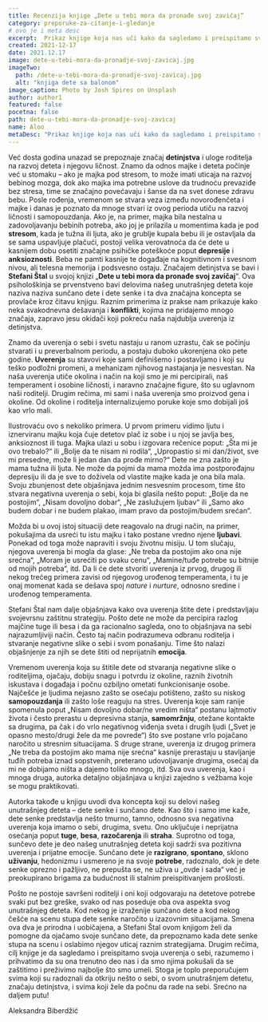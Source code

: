 ```yaml
---
title: Recenzija knjige „Dete u tebi mora da pronađe svoj zavičaj“
category: preporuke-za-citanje-i-gledanje
# ovo je i meta desc
excerpt:  Prikaz knjige koja nas uči kako da sagledamo i preispitamo svoja uverenja o sebi, prihvatimo da su ona deo nas i da smo njima pokušali da se zaštitimo i preživimo.
created: 2021-12-17
date: 2021.12.17
image: dete-u-tebi-mora-da-pronadje-svoj-zavicaj.jpg
imageTwo:
  path: /dete-u-tebi-mora-da-pronadje-svoj-zavicaj.jpg
  alt: "knjiga dete sa balonom"
image_caption: Photo by Josh Spires on Unsplash
author: author1
featured: false
pocetna: false
path: dete-u-tebi-mora-da-pronadje-svoj-zavicaj
name: Aloo
metaDesc: "Prikaz knjige koja nas uči kako da sagledamo i preispitamo svoja uverenja o sebi, prihvatimo da su ona deo nas i da smo njima pokušali da se zaštitimo i preživimo."
---
```



Već dosta godina unazad se prepoznaje značaj **detinjstva** i uloge roditelja na razvoj deteta i njegovu ličnost. Znamo da odnos majke i deteta počinje već u stomaku – ako je majka pod stresom, to može imati uticaja na razvoj bebinog mozga, dok ako majka ima potrebne uslove da trudnoću prevaziđe bez stresa, time se značajno povećavaju i šanse da na svet donese zdravu bebu. Posle rođenja, vremenom se stvara veza između novorođenčeta i majke i danas je poznato da mnoge stvari iz ovog perioda utiču na razvoj ličnosti i samopouzdanja. Ako je, na primer, majka bila nestalna u zadovoljavanju bebinih potreba, ako joj je prilazila u momentima kada je pod **stresom**, kada je tužna ili ljuta, ako je grublje kupala bebu ili je ostavljala da se sama uspavljuje plačući, postoji velika verovatnoća da će dete u kasnijem dobu osetiti značajne psihičke poteškoće poput **depresije** i **anksioznosti**. Beba ne pamti kasnije te događaje na kognitivnom i svesnom nivou, ali telesna memorija i podsvesno ostaju.
Značajem detinjstva se bavi i **Stefani Štal** u svojoj knjizi „**Dete u tebi mora da pronađe svoj zavičaj**“. Ova psihološkinja se prvenstveno bavi delovima našeg unutrašnjeg deteta koje naziva naziva sunčano dete i dete senke i ta dva značajna koncepta se provlače kroz čitavu knjigu. Raznim primerima iz prakse nam prikazuje kako neka svakodnevna dešavanja i **konflikti**, kojima ne pridajemo mnogo značaja, zapravo jesu okidači koji pokreću naša najdublja uverenja iz detinjstva.

Znamo da uverenja o sebi i svetu nastaju u ranom uzrastu, čak se počinju stvarati i u preverbalnom periodu, a postaju duboko ukorenjena oko pete godine. **Uverenja** su stavovi koje sami definišemo i postavljamo i koji su teško podložni promeni, a mehanizam njihovog nastajanja je nesvestan. Na naša uverenja utiče okolina i način na koji smo je mi percipirali, naš temperament i osobine ličnosti, i naravno značajne figure, što su uglavnom naši roditelji. Drugim rečima, mi sami i naša uverenja smo proizvod gena i okoline. Od okoline i roditelja internalizujemo poruke koje smo dobijali još kao vrlo mali. 

Ilustrovaću ovo s nekoliko primera. U prvom primeru vidimo ljutu i iznerviranu majku koja čuje detetov plač iz sobe i u njoj se javlja bes, anksioznost ili tuga. Majka ulazi u sobu i izgovara rečenice poput: „Šta mi je ovo trebalo?“ ili „Bolje da te nisam ni rodila“, „Upropastio si mi dan/život, sve mi presedne, može li jedan dan da prođe mirno?“ Dete ne zna zašto je mama tužna ili ljuta. Ne može da pojmi da mama možda ima postporođajnu depresiju ili da je sve to doživela od vlastite majke kada je ona bila mala. Svoju zbunjenost dete objašnjava jednim nesvesnim procesom, time što stvara negativna uverenja o sebi, koja bi glasila nešto poput: „Bolje da ne postojim“, „Nisam dovoljno dobar“, „Ne zaslužujem ljubav“ ili „Samo ako budem dobar i ne budem plakao, imam pravo da postojim/budem srećan“. 

Možda bi u ovoj istoj situaciji dete reagovalo na drugi način, na primer, pokušajima da usreći tu istu majku i tako postane vredno njene **ljubavi**. Ponekad od toga može napraviti i svoju životnu misiju. U tom slučaju, njegova uverenja bi mogla da glase: „Ne treba da postojim ako ona nije srećna“, „Moram je usrećiti po svaku cenu“, „Mamine/tuđe potrebe su bitnije od mojih potreba“, itd. Da li će dete stvoriti uverenja iz prvog, drugog ili nekog trećeg primera zavisi od njegovog urođenog temperamenta, i tu je onaj momenat kada se dešava spoj *nature* i *nurture*, odnosno sredine i urođenog temperamenta.

Stefani Štal nam dalje objašnjava kako ova uverenja štite dete i predstavljaju svojevrsnu zaštitnu strategiju. Pošto dete ne može da percipira razlog majčine tuge ili besa i da ga racionalno sagleda, ono to objašnjava na sebi najrazumljiviji način. Često taj način podrazumeva  odbranu roditelja i stvaranje negativne slike o sebi i svom ponašanju. Time što nalazi objašnjenje za njih se dete štiti od neprijatnih **emocija**.

Vremenom uverenja koja su štitile dete od stvaranja negativne slike o roditeljima, ojačaju, dobiju snagu i potvrdu iz okoline, raznih životnih iskustava i događaja i počnu ozbiljno ometati funkcionisanje osobe. Najčešće je ljudima nejasno zašto se osećaju potišteno, zašto su niskog **samopouzdanja** ili zašto loše reaguju na stres. Uverenja koje sam ranije spomenula poput „Nisam dovoljno dobar/ne vredim ništa“ postanu lajtmotiv života i često prerastu u depresivna stanja, **samomržnju**, otežane kontakte sa drugima, pa čak i do vrlo negativnog viđenja sveta i drugih ljudi („Svet je opasno mesto/drugi žele da me povrede“) što sve postane vrlo pojačano naročito u stresnim situacijama. S druge strane, uverenja iz drugog primera „Ne treba da postojim ako mama nije srećna“ kasnije prerastaju u stavljanje tuđih potreba iznad sopstvenih, preterano udovoljavanje drugima, osećaj da mi ne dobijamo ništa a dajemo toliko mnogo, itd. Sva ova uverenja, kao i mnoga druga, autorka detaljno objašnjava u knjizi zajedno s vežbama koje se mogu praktikovati.

Autorka takođe u knjigu uvodi dva koncepta koji su delovi našeg unutrašnjeg deteta – dete senke i sunčano dete. Kao što i samo ime kaže, dete senke predstavlja nešto tmurno, tamno, odnosno sva negativna uverenja koja imamo o sebi, drugima, svetu. Ono uključuje i neprijatna osećanja poput **tuge**, **besa**, **razočarenja** ili **straha**. Suprotno od toga, sunčevo dete je deo našeg unutrašnjeg deteta koji sadrži sva pozitivna uverenja i prijatne emocije. Sunčano dete je **razigrano**, **spontano**, sklono **uživanju**, hedonizmu i usmereno je na svoje **potrebe**, radoznalo, dok je dete senke oprezno i pažljivo, ne prepušta se, ne uživa u „ovde i sada“ već je preokupirano brigama za budućnost ili stalnim preispitivanjem prošlosti.

Pošto ne postoje savršeni roditelji i oni koji odgovaraju na detetove potrebe svaki put bez greške, svako od nas poseduje oba ova aspekta svog unutrašnjeg deteta. Kod nekog je izraženije sunčano dete a kod nekog češće na scenu stupa dete senke naročito u izazovnim situacijama. Smena ova dva je prirodna i uobičajena, a Stefani Štal ovom knjigom želi da pomogne da ojačamo svoje sunčano dete, da prepoznamo kada dete senke stupa na scenu i oslabimo njegov uticaj raznim strategijama. Drugim rečima, cilj knjige je da sagledamo i preispitamo svoja uverenja o sebi, razumemo i prihvatimo da su ona trenutno deo nas i da smo njima pokušali da se zaštitimo i preživimo najbolje što smo umeli. Stoga je toplo preporučujem svima koji su radoznali da otkriju nešto o sebi, o svom unutrašnjem detetu, značaju detinjstva, i svima koji žele da počnu da rade na sebi. Srećno na daljem putu!



Aleksandra Biberdžić




 

